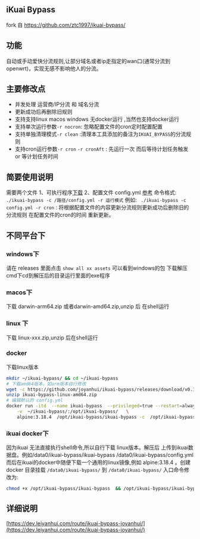 ## iKuai Bypass

fork 自 https://github.com/ztc1997/ikuai-bypass/
## 功能
自动或手动爱快分流规则,让部分域名或者ip走指定的wan口(通常分流到openwrt)，实现无感不影响他人的分流。
## 主要修改点
- 并发处理 运营商/IP分流 和 域名分流  
- 更新成功后再删除旧规则  
- 支持支持linux macos windows 无docker运行 ,当然也支持docker运行
- 支持单次运行参数`-r nocron`: 忽略配置文件的cron定时配置配置
- 支持单独清理模式`-r clean` :清理本工具添加的备注为`IKUAI_BYPASS`的分流规则
- 支持cron运行参数`-r cron` `-r cronAft` : 先运行一次 而后等待计划任务触发 or 等计划任务时间
## 简要使用说明
需要两个文件 1、可执行程序[下载](https://github.com/joyanhui/ikuai-bypass/releases)  2、配置文件 config.yml [参考](https://github.com/joyanhui/ikuai-bypass/blob/main/config_example.yml)
命令格式: ` ./ikuai-bypass -c /路径/config.yml -r 运行模式`
例如: ` ./ikuai-bypass -c config.yml -r cron` : 将根据配置文件的内容更新分流规则更新成功后删除旧的分流规则 在配置文件的cron的时间 重新更新。

## 不同平台下
###  windows下
请在 releases 里面点击 `show all xx assets` 可以看到windows的包 下载解压 cmd下cd到解压后的目录运行里面的exe程序
### macos下
下载 darwin-arm64.zip 或者darwin-amd64.zip,unzip 后 在shell运行
### linux 下
下载 linux-xxx.zip,unzip 后在shell运行
### docker
下载linux版本
```sh
mkdir ~/ikuai-bypass/ && cd ~/ikuai-bypass
# 下载amd64版本，如arm版本自行修改
wget -c https://github.com/joyanhui/ikuai-bypass/releases/download/v0.1.15/ikuai-bypass-linux-amd64.zip
unzip ikuai-bypass-linux-amd64.zip
# 编辑默认的 config.yml 
docker run -itd  --name ikuai-bypass  --privileged=true --restart=always   \
    -v  ~/ikuai-bypass/:/opt/ikuai-bypass/   \
    alpine:3.18.4  /opt/ikuai-bypass/ikuai-bypass -c  /opt/ikuai-bypass/config.yml -r cron
```
### ikuai docker下
因为ikuai 无法直接执行shell命令,所以自行下载 linux版本。解压后 上传到ikuai数据盘。例如/data0/ikuai-bypass/ikuai-bypass  /data0/ikuai-bypass/config.yml
而后在ikuai的docker中随便下载一个通用的linux镜像,例如 alpine:3.18.4 。创建docker 目录挂载 `/data0/ikuai-bypass/` 到 `/data0/ikuai-bypass/`
入口命令修改为:
```sh
chmod +x /opt/ikuai-bypass/ikuai-bypass  && /opt/ikuai-bypass/ikuai-bypass -c  /opt/ikuai-bypass/config.yml

```
## 详细说明
[https://dev.leiyanhui.com/route/ikuai-bypass-joyanhui/](https://dev.leiyanhui.com/route/ikuai-bypass-joyanhui/)


